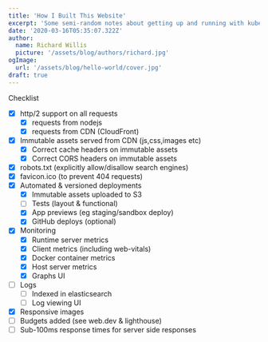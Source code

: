 ```yaml
---
title: 'How I Built This Website'
excerpt: 'Some semi-random notes about getting up and running with kubernetes'
date: '2020-03-16T05:35:07.322Z'
author:
  name: Richard Willis
  picture: '/assets/blog/authors/richard.jpg'
ogImage:
  url: '/assets/blog/hello-world/cover.jpg'
draft: true
---
```


Checklist

- [x] http/2 support on all requests
  - [x] requests from nodejs
  - [x] requests from CDN (CloudFront)
- [x] Immutable assets served from CDN (js,css,images etc)
  - [x] Correct cache headers on immutable assets
  - [x] Correct CORS headers on immutable assets
- [x] robots.txt (explicitly allow/disallow search engines)
- [x] favicon.ico (to prevent 404 requests)
- [x] Automated & versioned deployments
  - [x] Immutable assets uploaded to S3
  - [ ] Tests (layout & functional)
  - [x] App previews (eg staging/sandbox deploy)
  - [x] GitHub deploys (optional)
- [x] Monitoring
  - [x] Runtime server metrics
  - [x] Client metrics (including web-vitals)
  - [x] Docker container metrics
  - [x] Host server metrics
  - [x] Graphs UI
- [ ] Logs
  - [ ] Indexed in elasticsearch
  - [ ] Log viewing UI
- [x] Responsive images
- [ ] Budgets added (see web.dev & lighthouse)
- [ ] Sub-100ms response times for server side responses
